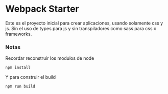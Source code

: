 # Webpack Starter

Este es el proyecto inicial para crear aplicaciones, usando solamente css y js. Sin el uso de types para js y sin transpiladores como sass para css o frameworks.

### Notas

Recordar reconstruir los modulos de node
```
npm install
```

Y para construir el build
```
npm run build
```